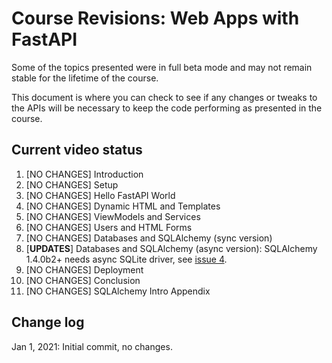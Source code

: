 # Course Revisions: Web Apps with FastAPI

Some of the topics presented were in full beta mode and may not remain stable for the lifetime of the course.

This document is where you can check to see if any changes or tweaks to the APIs will be necessary to keep the code
performing as presented in the course.

## Current video status

1. [NO CHANGES] Introduction
2. [NO CHANGES] Setup
3. [NO CHANGES] Hello FastAPI World
4. [NO CHANGES] Dynamic HTML and Templates
5. [NO CHANGES] ViewModels and Services
6. [NO CHANGES] Users and HTML Forms
7. [NO CHANGES] Databases and SQLAlchemy (sync version)
8. [**UPDATES**] Databases and SQLAlchemy (async version): SQLAlchemy 1.4.0b2+ needs async SQLite driver,
   see [issue 4](https://github.com/talkpython/web-applications-with-fastapi-course/issues/4).
9. [NO CHANGES] Deployment
10. [NO CHANGES] Conclusion
11. [NO CHANGES] SQLAlchemy Intro Appendix

## Change log

Jan 1, 2021: Initial commit, no changes.
